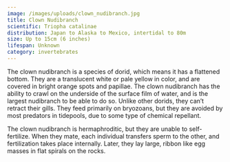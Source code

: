 ```yaml
---
image: /images/uploads/clown_nudibranch.jpg
title: Clown Nudibranch
scientific: Triopha catalinae
distribution: Japan to Alaska to Mexico, intertidal to 80m 
size: Up to 15cm (6 inches)
lifespan: Unknown
category: invertebrates
---
```


The clown nudibranch is a species of dorid, which means it has a flattened bottom. They are a translucent white or pale yellow in color, and are covered in bright orange spots and papillae. The clown nudibranch has the ability to crawl on the underside of the surface film of water, and is the largest nudibranch to be able to do so. Unlike other dorids, they can’t retract their gills. They feed primarily on bryozoans, but they are avoided by most predators in tidepools, due to some type of chemical repellant.

The clown nudibranch is hermaphroditic, but they are unable to self-fertilize. When they mate, each individual transfers sperm to the other, and fertilization takes place internally. Later, they lay large, ribbon like egg masses in flat spirals on the rocks.
